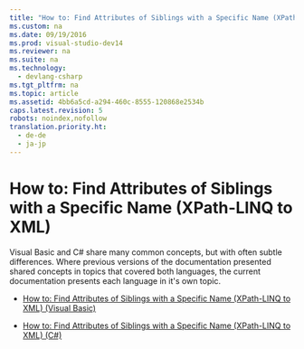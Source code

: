 ```yaml
---
title: "How to: Find Attributes of Siblings with a Specific Name (XPath-LINQ to XML)"
ms.custom: na
ms.date: 09/19/2016
ms.prod: visual-studio-dev14
ms.reviewer: na
ms.suite: na
ms.technology: 
  - devlang-csharp
ms.tgt_pltfrm: na
ms.topic: article
ms.assetid: 4bb6a5cd-a294-460c-8555-120868e2534b
caps.latest.revision: 5
robots: noindex,nofollow
translation.priority.ht: 
  - de-de
  - ja-jp
---
```

# How to: Find Attributes of Siblings with a Specific Name (XPath-LINQ to XML)
Visual Basic and C# share many common concepts, but with often subtle differences. Where previous versions of the documentation presented shared concepts in topics that covered both languages, the current documentation presents each language in it's own topic.  
  
-   [How to: Find Attributes of Siblings with a Specific Name (XPath-LINQ to XML) (Visual Basic)](../vs140/How-to--Find-Attributes-of-Siblings-with-a-Specific-Name--XPath-LINQ-to-XML---Visual-Basic-.md)  
  
-   [How to: Find Attributes of Siblings with a Specific Name (XPath-LINQ to XML) (C#)](../vs140/How-to--Find-Attributes-of-Siblings-with-a-Specific-Name--XPath-LINQ-to-XML---C#-.md)